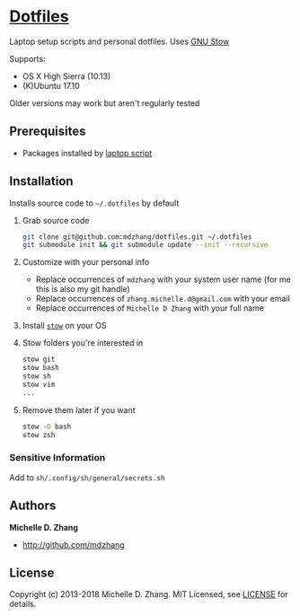 # [Dotfiles](https://dotfiles.github.io/)

Laptop setup scripts and personal dotfiles. Uses [GNU Stow][stow]

Supports:

* OS X High Sierra (10.13)
* (K)Ubuntu 17.10

Older versions may work but aren't regularly tested

## Prerequisites

- Packages installed by [laptop script](https://github.com/mdzhang/laptop)

## Installation

Installs source code to `~/.dotfiles` by default

1. Grab source code
    ```sh
    git clone git@github.com:mdzhang/dotfiles.git ~/.dotfiles
    git submodule init && git submodule update --init --recursive
    ```

1. Customize with your personal info
    - Replace occurrences of `mdzhang` with your system user name (for me this is also my git handle)
    - Replace occurrences of `zhang.michelle.d@gmail.com` with your email
    - Replace occurrences of `Michelle D Zhang` with your full name

1. Install [`stow`][stow] on your OS

1. Stow folders you're interested in
    ```sh
    stow git
    stow bash
    stow sh
    stow vim
    ...
    ```

1. Remove them later if you want
    ```sh
    stow -D bash
    stow zsh
    ```

### Sensitive Information

Add to `sh/.config/sh/general/secrets.sh`

## Authors

**Michelle D. Zhang**

  * <http://github.com/mdzhang>

## License

Copyright (c) 2013-2018 Michelle D. Zhang. MIT Licensed, see [LICENSE](LICENSE) for details.

[stow]: https://www.gnu.org/software/stow/manual/stow.html
